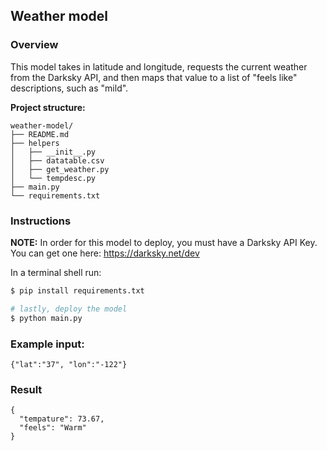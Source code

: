 ## Weather model
### Overview

This model takes in latitude and longitude, requests the current weather from the Darksky API, and then maps that value to a list of "feels like" descriptions, such as "mild".

**Project structure:**

```
weather-model/
├── README.md
├── helpers
│   ├── __init__.py
│   ├── datatable.csv
│   ├── get_weather.py
│   └── tempdesc.py
├── main.py
└── requirements.txt
```

### Instructions

**NOTE:** In order for this model to deploy, you must have a Darksky API Key.  You can get one here: https://darksky.net/dev

In a terminal shell run:

```bash
$ pip install requirements.txt

# lastly, deploy the model
$ python main.py
```

### Example input:

```
{"lat":"37", "lon":"-122"}
```

### Result

```
{
  "tempature": 73.67, 
  "feels": "Warm"
}
```